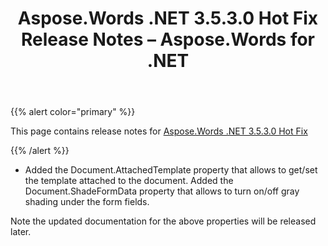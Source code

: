 ﻿---
title: Aspose.Words .NET 3.5.3.0 Hot Fix Release Notes – Aspose.Words for .NET
articleTitle: Aspose.Words .NET 3.5.3.0 Hot Fix Release Notes
linktitle: Aspose.Words .NET 3.5.3.0 Hot Fix Release Notes
description: "Aspose.Words .NET 3.5.3.0 Hot Fix Release Notes – learn about the latest updates and fixes."
type: docs
weight: 80
url: /net/aspose-words-net-3-5-3-0-hot-fix-release-notes/
---

{{% alert color="primary" %}}

This page contains release notes for [Aspose.Words .NET 3.5.3.0 Hot Fix](https://downloads.aspose.com/words/net)

{{% /alert %}}

- Added the Document.AttachedTemplate property that allows to get/set the template attached to the document.
  Added the Document.ShadeFormData property that allows to turn on/off gray shading under the form fields. 

Note the updated documentation for the above properties will be released later.
